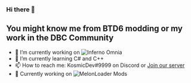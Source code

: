### Hi there 👋
## You might know me from BTD6 modding or my work in the DBC Community

- 🔭 I’m currently working on ![Inferno Omnia](https://github.com/Inferno-Dev-Team/Inferno-Omnia)
- 🌱 I’m currently learning C# and C++
- 📫 How to reach me: KosmicDev#9999 on Discord or [Join our server](https://discord.gg/yyJP5HX)
- 🍉 Currently working on ![MelonLoader](https://github.com/LavaGang/MelonLoader) Mods
